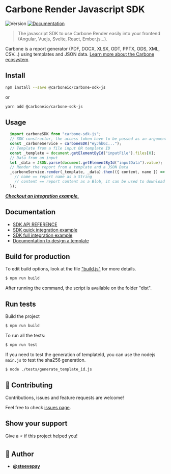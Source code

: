 # Carbone Render Javascript SDK
![Version](https://img.shields.io/badge/version-1.1.1-blue.svg?cacheSeconds=2592000)
[![Documentation](https://img.shields.io/badge/documentation-yes-brightgreen.svg)](./doc/API-REFERENCE.md)

> The javascript SDK to use Carbone Render easily into your frontend (Angular, Vuejs, Svelte, React, Ember.js...).

Carbone is a report generator (PDF, DOCX, XLSX, ODT, PPTX, ODS, XML, CSV...) using templates and JSON data.
[Learn more about the Carbone ecosystem](https://carbone.io/documentation.html).

## Install

```sh
npm install --save @carboneio/carbone-sdk-js
```

or

```sh
yarn add @carboneio/carbone-sdk-js
```

## Usage

```js
  import carboneSDK from "carbone-sdk-js";
  // SDK constructor, the access token have to be passed as an argument to carboneRenderSDK
  const _carboneService = carboneSDK("eyJhbGc...");
  // Template from a file input OR template ID
  const _template = document.getElementById("inputFile").files[0];
  // Data from an input
  let _data = JSON.parse(document.getElementById("inputData").value);
  // Render the report from a template and a JSON Data
  _carboneService.render(_template, _data).then(({ content, name }) => {
    // name == report name as a String
    // content == report content as a Blob, it can be used to download the file
  });
```
***[Checkout an integration example.](./doc/index.render.example.html)***

## Documentation

- [SDK API REFERENCE](./doc/API-REFERENCE.md)
- [SDK quick integration example](./doc/index.render.example.html)
- [SDK full integration example](./doc/index.full.example.html)
- [Documentation to design a template](https://carbone.io/documentation.html#building-a-template)

## Build for production

To edit build options, look at the file ["build.js"](./bin/build.js) for more details.

```bash
$ npm run build
```

After running the command, the script is available on the folder "dist".

## Run tests
Build the project
```bash
$ npm run build
```
To run all the tests:
```bash
$ npm run test
```
If you need to test the generation of templateId, you can use the nodejs `main.js` to test the sha256 generation.
```bash
$ node ./tests/generate_template_id.js
```

## 🤝 Contributing

Contributions, issues and feature requests are welcome!

Feel free to check [issues page](https://github.com/carboneio/carbone-sdk-js/issues).

## Show your support

Give a ⭐️ if this project helped you!

## 👤 Author

- [**@steevepay**](https://github.com/steevepay)
